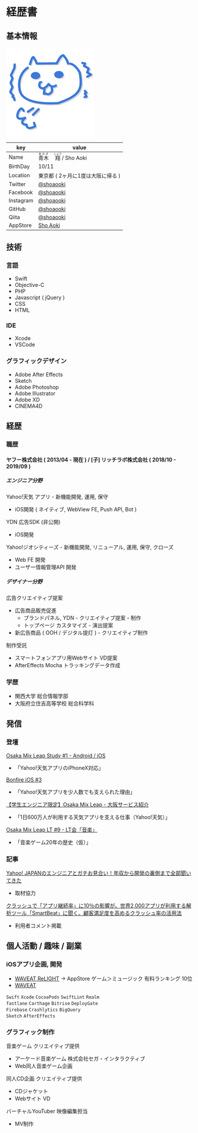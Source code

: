# 経歴書

## 基本情報

![](./as.png)

|key|value|
|----|----|
|Name|<ruby><rb>青木</rb><rt>あおき</rt>　</ruby><ruby><rb>翔</rb><rt>しょう</rt></ruby> / Sho Aoki|
|BirthDay|10/11|
|Location|東京都 ( 2ヶ月に1度は大阪に帰る )|
|Twitter|[@shoaooki](https://twitter.com/shoaooki)|
|Facebook|[@shoaooki](https://www.facebook.com/shoaooki)|
|Instagram|[@shoaooki](https://www.instagram.com/shoaooki/)|
|GitHub|[@shoaooki](https://github.com/shoaooki)|
|Qiita|[@shoaooki](https://qiita.com/shoaooki)|
|AppStore|[Sho Aoki](https://apps.apple.com/jp/developer/sho-aoki/)|

## 技術

### 言語

- Swift
- Objective-C
- PHP
- Javascript ( jQuery )
- CSS
- HTML

### IDE

- Xcode
- VSCode

### グラフィックデザイン

- Adobe After Effects
- Sketch
- Adobe Photoshop
- Adobe Illustrator
- Adobe XD
- CINEMA4D

## 経歴

### 職歴

#### ヤフー株式会社 ( 2013/04 - 現在 ) / [子] リッチラボ株式会社 ( 2018/10 - 2019/09 )

##### エンジニア分野

Yahoo!天気 アプリ - 新機能開発, 運用, 保守
- iOS開発 ( ネイティブ, WebView FE, Push API, Bot )

YDN 広告SDK (非公開)
- iOS開発

Yahoo!ジオシティーズ - 新機能開発, リニューアル, 運用, 保守, クローズ
- Web FE 開発
- ユーザー情報管理API 開発

##### デザイナー分野

広告クリエイティブ提案
- 広告商品販売促進
  - ブランドパネル, YDN - クリエイティブ提案・制作
  - トップページ カスタマイズ - 演出提案
- 新広告商品 ( OOH / デジタル提灯 ) - クリエイティブ制作

制作受託
- スマートフォンアプリ用Webサイト VD提案
- AfterEffects Mocha トラッキングデータ作成

### 学歴

- 関西大学 総合情報学部
- 大阪府立住吉高等学校 総合科学科

## 発信

### 登壇

[Osaka Mix Leap Study #1 - Android / iOS](https://yahoo-osaka.connpass.com/event/70653/)
- 「Yahoo!天気アプリのiPhoneX対応」

[Bonfire iOS #3](https://yj-meetup.connpass.com/event/71599/)
- 「Yahoo!天気アプリを少人数でも支えられた理由」

[【学生エンジニア限定】Osaka Mix Leap - 大阪サービス紹介](https://yahoo-osaka.connpass.com/event/74475/)
- 「1日600万人が利用する天気アプリを支える仕事（Yahoo!天気）」

[Osaka Mix Leap LT #9 - LT会「音楽」](https://yahoo-osaka.connpass.com/event/98293/)
- 「音楽ゲーム20年の歴史（仮）」

### 記事

[Yahoo! JAPANのエンジニアとガチお見合い！年収から開発の裏側まで全部聞いてきた](https://persol-tech-s.co.jp/i-engineer/interesting/omiai_yahoo)
- 取材協力

[クラッシュで「アプリ継続率」に10％の影響が。世界2,000アプリが利用する解析ツール「SmartBeat」に聞く、顧客満足度を高めるクラッシュ率の活用法](https://appmarketinglabo.net/smartbeat-crashrate/)
- 利用者コメント掲載

## 個人活動 / 趣味 / 副業

### iOSアプリ企画, 開発

- [WAVEAT ReLIGHT](https://itunes.apple.com/jp/app/waveat-relight/id1329844282) → AppStore ゲーム＞ミュージック 有料ランキング 10位
- [WAVEAT](https://itunes.apple.com/jp/app/waveat/id1093169434)

`Swift` `Xcode` `CocoaPods` `SwiftLint` `Realm`  
`fastlane` `Carthage` `Bitrise` `DeployGate`  
`Firebase` `Crashlytics` `BigQuery`  
`Sketch` `AfterEffects`  

### グラフィック制作

音楽ゲーム クリエイティブ提供
- アーケード音楽ゲーム 株式会社セガ・インタラクティブ
- Web同人音楽ゲーム企画

同人CD企画 クリエイティブ提供
- CDジャケット
- Webサイト VD

バーチャルYouTuber 映像編集担当
- MV制作
